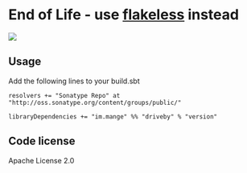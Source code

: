 # End of Life - use [flakeless](http://github.com/alltonp/flakeless) instead


<a href="https://travis-ci.org/alltonp/driveby" target="_blank"><img src="https://travis-ci.org/alltonp/driveby.png?branch=master"></a>

Usage
-----
Add the following lines to your build.sbt

    resolvers += "Sonatype Repo" at "http://oss.sonatype.org/content/groups/public/"

    libraryDependencies += "im.mange" %% "driveby" % "version"


Code license
------------
Apache License 2.0
